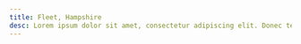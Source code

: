 ```yaml
---
title: Fleet, Hampshire
desc: Lorem ipsum dolor sit amet, consectetur adipiscing elit. Donec tempor at mauris quis iaculis. Mauris non quam ultricies, convallis enim sit amet, vehicula nisl.
---
```

